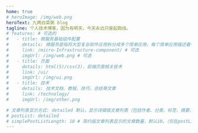 ```yaml
---
home: true
# heroImage: /img/web.png
heroText: 九两白菜粥 blog
tagline: 个人技术博客，因为有明天，今天永远只是起跑线。
# features: # 可选的
#   - title: 微服务基础组件配置
#     details: 微服务是指将大型复杂软件应用拆分成多个简单应用，每个简单应用描述着一个小业务，系统中的各个简单应用可被独立部署。微服务具有降低系统复杂度、独立部署、独立扩展和跨语言编程等优点。但微服务架构的灵活、开发的快捷也带来了运维的挑战和分布式系统的复杂性。
#     link: /micro-Infrastructure-component/ # 可选
#     imgUrl: /img/web.png # 可选
#   - title: 页面
#     details: html(5)/css(3)，前端页面相关技术
#     link: /ui/
#     imgUrl: /img/ui.png
#   - title: 技术
#     details: 技术文档、教程、技巧、总结等文章
#     link: /technology/
#     imgUrl: /img/other.png

# 文章列表显示方式: detailed 默认，显示详细版文章列表（包括作者、分类、标签、摘要、分页等）| simple => 显示简约版文章列表（仅标题和日期）| none 不显示文章列表
# postList: detailed
# simplePostListLength: 10 # 简约版文章列表显示的文章数量，默认10。（仅在postList设置为simple时生效）
---
```


<!-- ## [微服务、云原生](../micro-Infrastructure-component/)

#### 云原生的基础架构
---
云原生是一系列云计算技术体系和企业管理方法的集合，既包含实现应用云原生化的方法论，也包含落地实践的关键技术。云原生应用利用微服务、服务网格、容器、DevOps和声名式 API 等代表技术，来构建容错性好，易于管理和便于观察的松耦合系统。

#### 微服务
---
 -->



